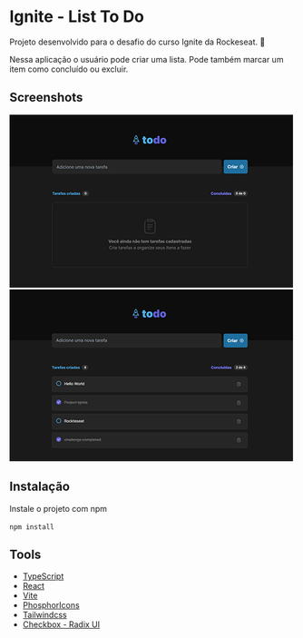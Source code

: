 # Ignite - List To Do

Projeto desenvolvido para o desafio do curso Ignite da Rockeseat. 🚀

Nessa aplicação o usuário pode criar uma lista. Pode também marcar um item como concluído ou excluir.

## Screenshots
<img src="github\list_empty.png" alt="List Empty"/>

<img src="github\list_full.png" alt="List with itens" />


## Instalação

Instale o projeto com npm

`npm install`

    
## Tools

 - [TypeScript](https://www.typescriptlang.org/)
 - [React](https://pt-br.reactjs.org/)
 - [Vite](https://vitejs.dev/)
 - [PhosphorIcons](https://phosphoricons.com/)
 - [Tailwindcss](https://tailwindcss.com/)
 - [Checkbox - Radix UI](https://www.radix-ui.com/docs/primitives/components/checkbox#checkbox)

